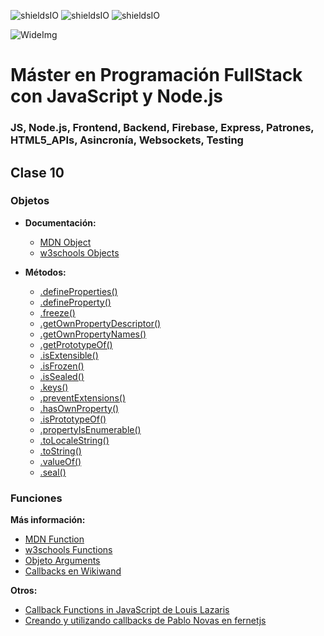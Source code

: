![shieldsIO](https://img.shields.io/github/issues/Fictizia/Master-en-Programacion-FullStack-con-JavaScript-y-Node.js_ed3.svg)
![shieldsIO](https://img.shields.io/github/forks/Fictizia/Master-en-Programacion-FullStack-con-JavaScript-y-Node.js_ed3.svg)
![shieldsIO](https://img.shields.io/github/stars/Fictizia/Master-en-Programacion-FullStack-con-JavaScript-y-Node.js_ed3.svg)

![WideImg](http://fictizia.com/img/github/Fictizia-plan-estudios-github.jpg)

# Máster en Programación FullStack con JavaScript y Node.js
### JS, Node.js, Frontend, Backend, Firebase, Express, Patrones, HTML5_APIs, Asincronía, Websockets, Testing

## Clase 10

### Objetos

- **Documentación:**
  - [MDN Object](https://developer.mozilla.org/en-US/docs/Web/JavaScript/Reference/Global_Objects/Object)
  - [w3schools Objects](http://www.w3schools.com/js/js_objects.asp)

- **Métodos:**
  - [.defineProperties()](https://developer.mozilla.org/es/docs/Web/JavaScript/Referencia/Objetos_globales/Object/defineProperties)
  - [.defineProperty()](https://developer.mozilla.org/es/docs/Web/JavaScript/Referencia/Objetos_globales/Object/defineProperty)
  - [.freeze()](https://developer.mozilla.org/es/docs/Web/JavaScript/Referencia/Objetos_globales/Object/freeze)
  - [.getOwnPropertyDescriptor()](https://developer.mozilla.org/es/docs/Web/JavaScript/Referencia/Objetos_globales/Object/getOwnPropertyDescriptor)
  - [.getOwnPropertyNames()](https://developer.mozilla.org/es/docs/Web/JavaScript/Referencia/Objetos_globales/Object/getOwnPropertyNames)
  - [.getPrototypeOf()](https://developer.mozilla.org/es/docs/Web/JavaScript/Referencia/Objetos_globales/Object/getPrototypeOf)
  - [.isExtensible()](https://developer.mozilla.org/es/docs/Web/JavaScript/Referencia/Objetos_globales/Object/isExtensible)
  - [.isFrozen()](https://developer.mozilla.org/es/docs/Web/JavaScript/Referencia/Objetos_globales/Object/isFrozen)
  - [.isSealed()](https://developer.mozilla.org/es/docs/Web/JavaScript/Reference/Global_Objects/Object/isSealed)
  - [.keys()](https://developer.mozilla.org/en-US/docs/Web/JavaScript/Reference/Global_Objects/Object/keys)
  - [.preventExtensions()](https://developer.mozilla.org/en-US/docs/Web/JavaScript/Reference/Global_Objects/Object/preventExtensions)
  - [.hasOwnProperty()](https://developer.mozilla.org/en-US/docs/Web/JavaScript/Reference/Global_Objects/Object/hasOwnProperty)
  - [.isPrototypeOf()](https://developer.mozilla.org/en-US/docs/Web/JavaScript/Reference/Global_Objects/Object/isPrototypeOf)
  - [.propertyIsEnumerable()](https://developer.mozilla.org/en-US/docs/Web/JavaScript/Reference/Global_Objects/Object/propertyIsEnumerable)
  - [.toLocaleString()](https://developer.mozilla.org/en-US/docs/Web/JavaScript/Reference/Global_Objects/Object/toLocaleString)
  - [.toString()](https://developer.mozilla.org/en-US/docs/Web/JavaScript/Reference/Global_Objects/Object/toString)
  - [.valueOf()](https://developer.mozilla.org/en-US/docs/Web/JavaScript/Reference/Global_Objects/Object/valueOf)
  - [.seal()](https://developer.mozilla.org/en-US/docs/Web/JavaScript/Reference/Global_Objects/Object/seal)


### Funciones

**Más información:**
- [MDN Function](https://developer.mozilla.org/en-US/docs/Web/JavaScript/Reference/Global_Objects/Function)
- [w3schools Functions](http://www.w3schools.com/js/js_functions.asp)
- [Objeto Arguments](https://developer.mozilla.org/es/docs/Web/JavaScript/Referencia/Funciones/arguments)
- [Callbacks en Wikiwand](https://www.wikiwand.com/es/Callback_(inform%C3%A1tica))

**Otros:** 
- [Callback Functions in JavaScript de Louis Lazaris](http://www.impressivewebs.com/callback-functions-javascript/)
- [Creando y utilizando callbacks de Pablo Novas en fernetjs](https://fernetjs.com/2011/12/creando-y-utilizando-callbacks/)